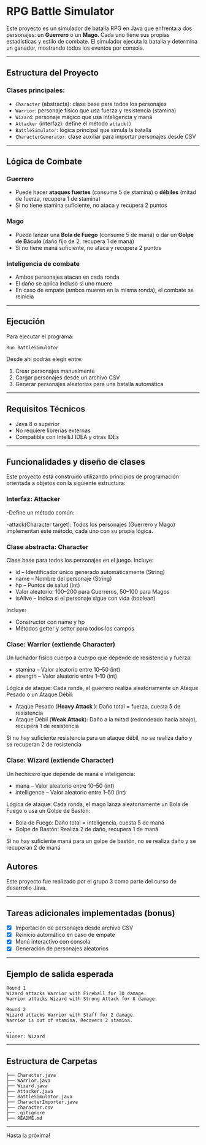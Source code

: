 # RPG Battle Simulator

Este proyecto es un simulador de batalla RPG en Java que enfrenta a dos personajes: un **Guerrero** o un **Mago**. Cada uno tiene sus propias estadísticas y estilo de combate. El simulador ejecuta la batalla y determina un ganador, mostrando todos los eventos por consola.

---

## Estructura del Proyecto

### Clases principales:
- `Character` (abstracta): clase base para todos los personajes
- `Warrior`: personaje físico que usa fuerza y resistencia (stamina)
- `Wizard`: personaje mágico que usa inteligencia y maná
- `Attacker` (interfaz): define el método `attack()`
- `BattleSimulator`: lógica principal que simula la batalla
- `CharacterGenerator`: clase auxiliar para importar personajes desde CSV

---

##  Lógica de Combate

###  Guerrero
- Puede hacer **ataques fuertes** (consume 5 de stamina) o **débiles** (mitad de fuerza, recupera 1 de stamina)
- Si no tiene stamina suficiente, no ataca y recupera 2 puntos

###  Mago
- Puede lanzar una **Bola de Fuego** (consume 5 de maná) o dar un **Golpe de Báculo** (daño fijo de 2, recupera 1 de maná)
- Si no tiene maná suficiente, no ataca y recupera 2 puntos

###  Inteligencia de combate
- Ambos personajes atacan en cada ronda
- El daño se aplica incluso si uno muere
- En caso de empate (ambos mueren en la misma ronda), el combate se reinicia

---

##  Ejecución

Para ejecutar el programa:

```
Run BattleSimulator
```

Desde ahí podrás elegir entre:

1. Crear personajes manualmente
2. Cargar personajes desde un archivo CSV
3. Generar personajes aleatorios para una batalla automática

---

##  Requisitos Técnicos

- Java 8 o superior
- No requiere librerías externas
- Compatible con IntelliJ IDEA y otras IDEs

---

## Funcionalidades y diseño de clases
Este proyecto está construido utilizando principios de programación orientada a objetos con la siguiente estructura:

### Interfaz: Attacker
-Define un método común:

 -attack(Character target): Todos los personajes (Guerrero y Mago) implementan este método, cada uno con su propia lógica.

### Clase abstracta: Character
Clase base para todos los personajes en el juego. Incluye:

- id – Identificador único generado automáticamente (String)
- name – Nombre del personaje (String)
- hp – Puntos de salud (int)
- Valor aleatorio: 100–200 para Guerreros, 50–100 para Magos
- isAlive – Indica si el personaje sigue con vida (boolean)

Incluye:
- Constructor con name y hp
- Métodos getter y setter para todos los campos

### Clase: Warrior (extiende Character)
Un luchador físico cuerpo a cuerpo que depende de resistencia y fuerza:

- stamina – Valor aleatorio entre 10–50 (int)
- strength – Valor aleatorio entre 1–10 (int)

Lógica de ataque:
Cada ronda, el guerrero realiza aleatoriamente un Ataque Pesado o un Ataque Débil:

- Ataque Pesado (**Heavy Attack** ): Daño total = fuerza, cuesta 5 de resistencia
- Ataque Débil (**Weak Attack**): Daño a la mitad (redondeado hacia abajo), recupera 1 de resistencia

Si no hay suficiente resistencia para un ataque débil, no se realiza daño y se recuperan 2 de resistencia

### Clase: Wizard (extiende Character)
Un hechicero que depende de maná e inteligencia:

- mana – Valor aleatorio entre 10–50 (int)
- intelligence – Valor aleatorio entre 1–50 (int)

Lógica de ataque:
Cada ronda, el mago lanza aleatoriamente un Bola de Fuego o usa un Golpe de Bastón:

- Bola de Fuego: Daño total = inteligencia, cuesta 5 de maná
- Golpe de Bastón: Realiza 2 de daño, recupera 1 de maná

Si no hay suficiente maná para un golpe de bastón, no se realiza daño y se recuperan 2 de maná

##  Autores

Este proyecto fue realizado por el grupo 3 como parte del curso de desarrollo Java.

---

##  Tareas adicionales implementadas (bonus)

- [x] Importación de personajes desde archivo CSV
- [x] Reinicio automático en caso de empate
- [x] Menú interactivo con consola
- [x] Generación de personajes aleatorios

---

##  Ejemplo de salida esperada

```
Round 1
Wizard attacks Warrior with Fireball for 30 damage.
Warrior attacks Wizard with Strong Attack for 8 damage.

Round 2
Wizard attacks Warrior with Staff for 2 damage.
Warrior is out of stamina. Recovers 2 stamina.

...
Winner: Wizard 
```

---

##  Estructura de Carpetas

```
├── Character.java
├── Warrior.java
├── Wizard.java
├── Attacker.java
├── BattleSimulator.java
├── CharacterImporter.java
├── character.csv
├── .gitignore
├── README.md
```

---

Hasta la próxima!



